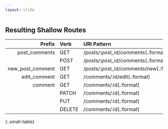 ```yaml
---
layout: slide
---
```


## Resulting Shallow Routes

|          Prefix | Verb   | URI Pattern                            | Controller#Action |
|----------------:|:-------|:---------------------------------------|:------------------|
|   post_comments | GET    | /posts/:post_id/comments(.:format)     | comments#index    |
|                 | POST   | /posts/:post_id/comments(.:format)     | comments#create   |
|new_post_comment | GET    | /posts/:post_id/comments/new(.:format) | comments#new      |
|    edit_comment | GET    | /comments/:id/edit(.:format)           | comments#edit     |
|         comment | GET    | /comments/:id(.:format)                | comments#show     |
|                 | PATCH  | /comments/:id(.:format)                | comments#update   |
|                 | PUT    | /comments/:id(.:format)                | comments#update   |
|                 | DELETE | /comments/:id(.:format)                | comments#destroy  |
{:.small-table}
